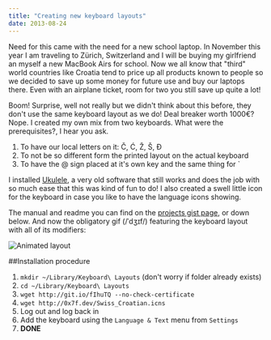 ```yaml
---
title: "Creating new keyboard layouts"
date: 2013-08-24
---
```


Need for this came with the need for a new school laptop. In November this year I am traveling to Zürich, Switzerland and I will be buying my girlfriend an myself a new MacBook Airs for school. Now we all know that "third" world countries like Croatia tend to price up all products known to people so we decided to save up some money for future use and buy our laptops there. Even with an airplane ticket, room for two you still save up quite a lot!

Boom! Surprise, well not really but we didn't think about this before, they don't use the same keyboard layout as we do! Deal breaker worth 1000€? Nope. I created my own mix from two keyboards. What were the prerequisites?, I hear you ask.

1. To have our local letters on it: Č, Ć, Ž, Š, Đ
2. To not be so different form the printed layout on the actual keyboard
3. To have the @ sign placed at it's own key and the same thing for `

I installed [Ukulele](http://scripts.sil.org/cms/scripts/page.php?site_id=nrsi&id=ukelele), a very old software that still works and does the job with so much ease that this was kind of fun to do! I also created a swell little icon for the keyboard in case you like to have the language icons showing.

The manual and readme you can find on the [projects gist page](http://git.io/w8-aCg), or down below. And now the obligatory gif (/ˈdʒɪf/) featuring the keyboard layout with all of its modifiers:

![Animated layout](/swiss_croatian_anim.gif)

##Installation procedure

1. `mkdir ~/Library/Keyboard\ Layouts` (don't worry if folder already exists)
2. `cd ~/Library/Keyboard\ Layouts`
3. `wget http://git.io/fIhuTQ --no-check-certificate`
4. `wget http://0x7f.dev/Swiss_Croatian.icns`
5. Log out and log back in
6. Add the keyboard using the `Language & Text` menu from `Settings`
7. **DONE**
